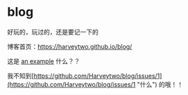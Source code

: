 ﻿# blog
好玩的，玩过的，还是要记一下的

博客首页：https://harveytwo.github.io/blog/

这是 [an example](https://github.com/Harveytwo/blog/issues/3) 什么？？

我不知到[https://github.com/Harveytwo/blog/issues/1](https://github.com/Harveytwo/blog/issues/1 "什么") 的哦！！
